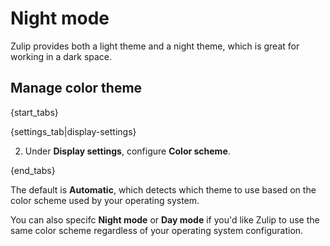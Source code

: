 # Night mode

Zulip provides both a light theme and a night theme, which is great
for working in a dark space.

## Manage color theme

{start_tabs}

{settings_tab|display-settings}

2. Under **Display settings**, configure **Color scheme**.

{end_tabs}

The default is **Automatic**, which detects which theme to use based
on the color scheme used by your operating system.

You can also specifc **Night mode** or **Day mode** if you'd like
Zulip to use the same color scheme regardless of your operating system
configuration.
